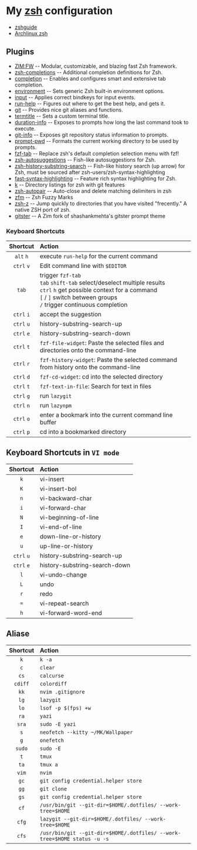 # My [zsh](https://zsh.sourceforge.io/) configuration

- [zshguide](https://zsh.sourceforge.io/Guide/zshguide.html)
- [Archlinux zsh](https://wiki.archlinux.org/index.php/Zsh)

## Plugins

- [ZIM:FW](https://www.github.com/zimfw/zimfw) -- Modular, customizable, and blazing fast Zsh framework.
- [zsh-completions](https://github.com/zsh-users/zsh-completions) -- Additional completion definitions for Zsh.
- [completion](https://www.github.com/zimfw/completion) -- Enables and configures smart and extensive tab completion.
- [environment](https://www.github.com/zimfw/environment) -- Sets generic Zsh built-in environment options.
- [input](https://www.github.com/zimfw/input) -- Applies correct bindkeys for input events.
- [run-help](https://www.github.com/zimfw/run-help) -- Figures out where to get the best help, and gets it.
- [git](https://www.github.com/zimfw/git) -- Provides nice git aliases and functions.
- [termtitle](https://www.github.com/zimfw/termtitle) -- Sets a custom terminal title.
- [duration-info](https://www.github.com/zimfw/duration-info) -- Exposes to prompts how long the last command took to execute.
- [git-info](https://www.github.com/zimfw/git-info) -- Exposes git repository status information to prompts.
- [prompt-pwd](https://www.github.com/zimfw/prompt-pwd) -- Formats the current working directory to be used by prompts.
- [fzf-tab](https://www.github.com/Aloxaf/fzf-tab) -- Replace zsh's default completion selection menu with fzf!
- [zsh-autosuggestions](https://www.github.com/zsh-users/zsh-autosuggestions) -- Fish-like autosuggestions for Zsh.
- [zsh-history-substring-search](https://www.github.com/zsh-users/zsh-history-substring-search) -- Fish-like history search (up arrow) for Zsh, must be sourced after zsh-users/zsh-syntax-highlighting
- [fast-syntax-highlighting](https://www.github.com/zdharma/fast-syntax-highlighting) -- Feature rich syntax highlighting for Zsh.
- [k](https://www.github.com/supercrabtree/k) -- Directory listings for zsh with git features
- [zsh-autopair](https://www.github.com/hlissner/zsh-autopair) -- Auto-close and delete matching delimiters in zsh
- [zfm](https://www.github.com/pabloariasal/zfm) -- Zsh Fuzzy Marks
- [zsh-z](https://www.github.com/agkozak/zsh-z) -- Jump quickly to directories that you have visited "frecently." A native ZSH port of zsh.
- [gitster](https://www.github.com/zimfw/gitster) -- A Zim fork of shashankmehta's gitster prompt theme

### Keyboard Shortcuts

|  Shortcut  | Action                                                                                                                                                                                              |
| :--------: | :-------------------------------------------------------------------------------------------------------------------------------------------------------------------------------------------------- |
| `alt` `h`  | execute `run-help` for the current command                                                                                                                                                          |
| `ctrl` `v` | Edit command line with `$EDITOR`                                                                                                                                                                    |
|   `tab`    | trigger `fzf-tab` <br> `tab` `shift-tab` select/deselect multiple results<br> `ctrl` `h` get possible context for a command<br>`[` / `]` switch between groups<br>`/` trigger continuous completion |
| `ctrl` `i` | accept the suggestion                                                                                                                                                                               |
| `ctrl` `u` | history-substring-search-up                                                                                                                                                                         |
| `ctrl` `e` | history-substring-search-down                                                                                                                                                                       |
| `ctrl` `t` | `fzf-file-widget`: Paste the selected files and directories onto the command-line                                                                                                                   |
| `ctrl` `r` | `fzf-history-widget`: Paste the selected command from history onto the command-line                                                                                                                 |
| `ctrl` `d` | `fzf-cd-widget`: cd into the selected directory                                                                                                                                                     |
| `ctrl` `t` | `fzf-text-in-file`: Search for text in files                                                                                                                                                        |
| `ctrl` `g` | run `lazygit`                                                                                                                                                                                       |
| `ctrl` `n` | run `lazynpm`                                                                                                                                                                                       |
| `ctrl` `o` | enter a bookmark into the current command line buffer                                                                                                                                               |
| `ctrl` `p` | cd into a bookmarked directory                                                                                                                                                                      |

## Keyboard Shortcuts in `VI mode`

|  Shortcut  | Action                        |
| :--------: | :---------------------------- |
|    `k`     | vi-insert                     |
|    `K`     | vi-insert-bol                 |
|    `n`     | vi-backward-char              |
|    `i`     | vi-forward-char               |
|    `N`     | vi-beginning-of-line          |
|    `I`     | vi-end-of-line                |
|    `e`     | down-line-or-history          |
|    `u`     | up-line-or-history            |
| `ctrl` `u` | history-substring-search-up   |
| `ctrl` `e` | history-substring-search-down |
|    `l`     | vi-undo-change                |
|    `L`     | undo                          |
|    `r`     | redo                          |
|    `=`     | vi-repeat-search              |
|    `h`     | vi-forward-word-end           |

## Aliase

| Shortcut | Action                                                                   |
| :------: | :----------------------------------------------------------------------- |
|   `k`    | `k -a`                                                                   |
|   `c`    | `clear`                                                                  |
|   `cs`   | `calcurse`                                                               |
| `cdiff`  | `colordiff`                                                              |
|   `kk`   | `nvim .gitignore`                                                        |
|   `lg`   | `lazygit`                                                                |
|   `lo`   | `lsof -p $(fps) +w`                                                      |
|   `ra`   | `yazi`                                                                   |
|  `sra`   | `sudo -E yazi`                                                           |
|   `s`    | `neofetch --kitty ~/MK/Wallpaper`                                        |
|   `g`    | `onefetch`                                                               |
|  `sudo`  | `sudo -E`                                                                |
|   `t`    | `tmux`                                                                   |
|   `ta`   | `tmux a`                                                                 |
|  `vim`   | `nvim`                                                                   |
|   `gc`   | `git config credential.helper store`                                     |
|   `gg`   | `git clone`                                                              |
|   `gs`   | `git config credential.helper store`                                     |
|   `cf`   | `/usr/bin/git --git-dir=$HOME/.dotfiles/ --work-tree=$HOME`              |
|  `cfg`   | `lazygit --git-dir=$HOME/.dotfiles/ --work-tree=$HOME`                   |
|  `cfs`   | `/usr/bin/git --git-dir=$HOME/.dotfiles/ --work-tree=$HOME status -u -s` |
